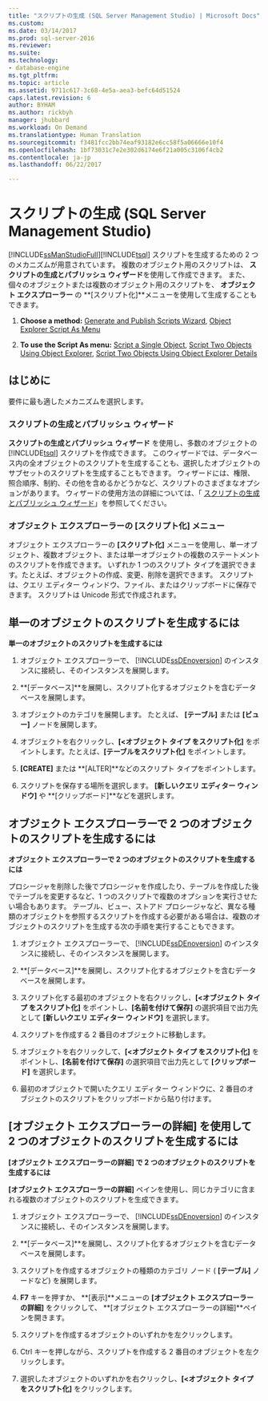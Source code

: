 ```yaml
---
title: "スクリプトの生成 (SQL Server Management Studio) | Microsoft Docs"
ms.custom: 
ms.date: 03/14/2017
ms.prod: sql-server-2016
ms.reviewer: 
ms.suite: 
ms.technology:
- database-engine
ms.tgt_pltfrm: 
ms.topic: article
ms.assetid: 9711c617-3c68-4e5a-aea3-befc64d51524
caps.latest.revision: 6
author: BYHAM
ms.author: rickbyh
manager: jhubbard
ms.workload: On Demand
ms.translationtype: Human Translation
ms.sourcegitcommit: f3481fcc2bb74eaf93182e6cc58f5a06666e10f4
ms.openlocfilehash: 1bf73031c7e2e302d6174e6f21a005c3106f4cb2
ms.contentlocale: ja-jp
ms.lasthandoff: 06/22/2017

---
```

# <a name="generate-scripts-sql-server-management-studio"></a>スクリプトの生成 (SQL Server Management Studio)
  [!INCLUDE[ssManStudioFull](../../includes/ssmanstudiofull-md.md)][!INCLUDE[tsql](../../includes/tsql-md.md)] スクリプトを生成するための 2 つのメカニズムが用意されています。 複数のオブジェクト用のスクリプトは、 **スクリプトの生成とパブリッシュ ウィザード**を使用して作成できます。 また、個々のオブジェクトまたは複数のオブジェクト用のスクリプトを、 **オブジェクト エクスプローラー** の **[スクリプト化]**メニューを使用して生成することもできます。  
  
1.  **Choose a method:**  [Generate and Publish Scripts Wizard](#GenPubScriptWiz), [Object Explorer Script As Menu](#OEScriptAsMenu)  
  
2.  **To use the Script As menu:**  [Script a Single Object](#ScriptSingleObject), [Script Two Objects Using Object Explorer](#ScriptTwoObjectsOE), [Script Two Objects Using Object Explorer Details](#ScriptTwoObjectsOED)  
  
## <a name="before-you-begin"></a>はじめに  
 要件に最も適したメカニズムを選択します。  
  
###  <a name="GenPubScriptWiz"></a> スクリプトの生成とパブリッシュ ウィザード  
 **スクリプトの生成とパブリッシュ ウィザード** を使用し、多数のオブジェクトの [!INCLUDE[tsql](../../includes/tsql-md.md)] スクリプトを作成できます。 このウィザードでは、データベース内の全オブジェクトのスクリプトを生成することも、選択したオブジェクトのサブセットのスクリプトを生成することもできます。 ウィザードには、権限、照合順序、制約、その他を含めるかどうかなど、スクリプトのさまざまなオプションがあります。 ウィザードの使用方法の詳細については、「 [スクリプトの生成とパブリッシュ ウィザード](../../relational-databases/scripting/generate-and-publish-scripts-wizard.md)」を参照してください。  
  
###  <a name="OEScriptAsMenu"></a> オブジェクト エクスプローラーの [スクリプト化] メニュー  
 オブジェクト エクスプローラーの **[スクリプト化]** メニューを使用し、単一オブジェクト、複数オブジェクト、または単一オブジェクトの複数のステートメントのスクリプトを作成できます。 いずれか 1 つのスクリプト タイプを選択できます。たとえば、オブジェクトの作成、変更、削除を選択できます。 スクリプトは、クエリ エディター ウィンドウ、ファイル、またはクリップボードに保存できます。 スクリプトは Unicode 形式で作成されます。  
  
##  <a name="ScriptSingleObject"></a> 単一のオブジェクトのスクリプトを生成するには  
 **単一のオブジェクトのスクリプトを生成するには**  
  
1.  オブジェクト エクスプローラーで、 [!INCLUDE[ssDEnoversion](../../includes/ssdenoversion-md.md)] のインスタンスに接続し、そのインスタンスを展開します。  
  
2.  **[データベース]**を展開し、スクリプト化するオブジェクトを含むデータベースを展開します。  
  
3.  オブジェクトのカテゴリを展開します。 たとえば、 **[テーブル]** または **[ビュー]** ノードを展開します。  
  
4.  オブジェクトを右クリックし、**[\<オブジェクト タイプ をスクリプト化]** をポイントします。たとえば、**[テーブルをスクリプト化]** をポイントします。  
  
5.  **[CREATE]** または **[ALTER]**などのスクリプト タイプをポイントします。  
  
6.  スクリプトを保存する場所を選択します。 **[新しいクエリ エディター ウィンドウ]** や **[クリップボード]**などを選択します。  
  
##  <a name="ScriptTwoObjectsOE"></a> オブジェクト エクスプローラーで 2 つのオブジェクトのスクリプトを生成するには  
 **オブジェクト エクスプローラーで 2 つのオブジェクトのスクリプトを生成するには**  
  
 プロシージャを削除した後でプロシージャを作成したり、テーブルを作成した後でテーブルを変更するなど、1 つのスクリプトで複数のオプションを実行させたい場合もあります。 テーブル、ビュー、ストアド プロシージャなど、異なる種類のオブジェクトを参照するスクリプトを作成する必要がある場合は、複数のオブジェクトのスクリプトを生成する次の手順を実行することもできます。  
  
1.  オブジェクト エクスプローラーで、 [!INCLUDE[ssDEnoversion](../../includes/ssdenoversion-md.md)] のインスタンスに接続し、そのインスタンスを展開します。  
  
2.  **[データベース]**を展開し、スクリプト化するオブジェクトを含むデータベースを展開します。  
  
3.  スクリプト化する最初のオブジェクトを右クリックし、**[\<オブジェクト タイプ をスクリプト化]** をポイントし、**[名前を付けて保存]** の選択項目で出力先として **[新しいクエリ エディター ウィンドウ]** を選択します。  
  
4.  スクリプトを作成する 2 番目のオブジェクトに移動します。  
  
5.  オブジェクトを右クリックして、**[\<オブジェクト タイプ をスクリプト化]** をポイントし、**[名前を付けて保存]** の選択項目で出力先として **[クリップボード]** を選択します。  
  
6.  最初のオブジェクトで開いたクエリ エディター ウィンドウに、2 番目のオブジェクトのスクリプトをクリップボードから貼り付けます。  
  
##  <a name="ScriptTwoObjectsOED"></a> [オブジェクト エクスプローラーの詳細] を使用して 2 つのオブジェクトのスクリプトを生成するには  
 **[オブジェクト エクスプローラーの詳細] で 2 つのオブジェクトのスクリプトを生成するには**  
  
 **[オブジェクト エクスプローラーの詳細]** ペインを使用し、同じカテゴリに含まれる複数のオブジェクトのスクリプトを生成できます。  
  
1.  オブジェクト エクスプローラーで、 [!INCLUDE[ssDEnoversion](../../includes/ssdenoversion-md.md)] のインスタンスに接続し、そのインスタンスを展開します。  
  
2.  **[データベース]**を展開し、スクリプト化するオブジェクトを含むデータベースを展開します。  
  
3.  スクリプトを作成するオブジェクトの種類のカテゴリ ノード ( **[テーブル]** ノードなど) を展開します。  
  
4.  **F7** キーを押すか、 **[表示]**メニューの **[オブジェクト エクスプローラーの詳細]** をクリックして、 **[オブジェクト エクスプローラーの詳細]**ペインを開きます。  
  
5.  スクリプトを作成するオブジェクトのいずれかを左クリックします。  
  
6.  Ctrl キーを押しながら、スクリプトを作成する 2 番目のオブジェクトを左クリックします。  
  
7.  選択したオブジェクトのいずれかを右クリックし、**[\<オブジェクト タイプ をスクリプト化]** をクリックします。  
  
  

